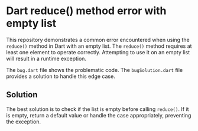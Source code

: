 # Dart reduce() method error with empty list

This repository demonstrates a common error encountered when using the `reduce()` method in Dart with an empty list.  The `reduce()` method requires at least one element to operate correctly.  Attempting to use it on an empty list will result in a runtime exception.

The `bug.dart` file shows the problematic code. The `bugSolution.dart` file provides a solution to handle this edge case.

## Solution

The best solution is to check if the list is empty before calling `reduce()`. If it is empty, return a default value or handle the case appropriately, preventing the exception.